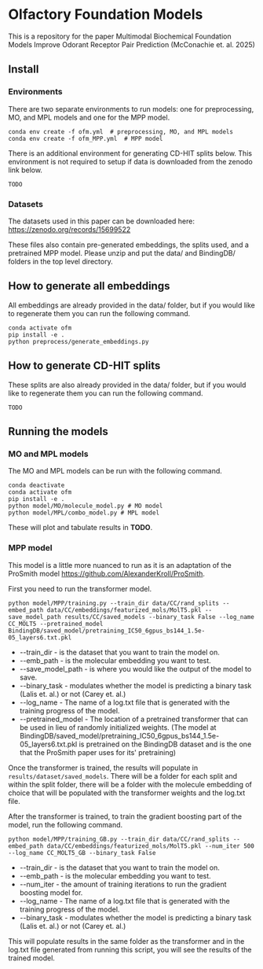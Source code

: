 # Olfactory Foundation Models
This is a repository for the paper Multimodal Biochemical Foundation Models Improve Odorant Receptor Pair Prediction (McConachie et. al. 2025)

## Install
### Environments
There are two separate environments to run models: one for preprocessing, MO, and MPL models and one for the MPP model.

```
conda env create -f ofm.yml  # preprocessing, MO, and MPL models
conda env create -f ofm_MPP.yml  # MPP model
```

There is an additional environment for generating CD-HIT splits below. This environment is not required to setup if data is downloaded from the zenodo link below.

```
TODO
```

### Datasets
The datasets used in this paper can be downloaded here: https://zenodo.org/records/15699522

These files also contain pre-generated embeddings, the splits used, and a pretrained MPP model. Please unzip and put the data/ and BindingDB/ folders in the top level directory.

## How to generate all embeddings
All embeddings are already provided in the data/ folder, but if you would like to regenerate them you can run the following command.

```
conda activate ofm
pip install -e .
python preprocess/generate_embeddings.py
```

## How to generate CD-HIT splits
These splits are also already provided in the data/ folder, but if you would like to regenerate them you can run the following command.

```
TODO
```

## Running the models

### MO and MPL models
The MO and MPL models can be run with the following command.

```
conda deactivate
conda activate ofm
pip install -e .
python model/MO/molecule_model.py # MO model
python model/MPL/combo_model.py # MPL model
```

These will plot and tabulate results in **TODO**.

### MPP model
This model is a little more nuanced to run as it is an adaptation of the ProSmith model https://github.com/AlexanderKroll/ProSmith.

First you need to run the transformer model.
```
python model/MPP/training.py --train_dir data/CC/rand_splits --embed_path data/CC/embeddings/featurized_mols/MolT5.pkl --save_model_path results/CC/saved_models --binary_task False --log_name CC_MOLT5 --pretrained_model BindingDB/saved_model/pretraining_IC50_6gpus_bs144_1.5e-05_layers6.txt.pkl
```
- --train_dir - is the dataset that you want to train the model on.
- --emb_path - is the molecular embedding you want to test.
- --save_model_path - is where you would like the output of the model to save.
- --binary_task - modulates whether the model is predicting a binary task (Lalis et. al.) or not (Carey et. al.)
- --log_name - The name of a log.txt file that is generated with the training progress of the model.
- --pretrained_model - The location of a pretrained transformer that can be used in lieu of randomly initialized weights. (The model at BindingDB/saved_model/pretraining_IC50_6gpus_bs144_1.5e-05_layers6.txt.pkl is pretrained on the BindingDB dataset and is the one that the ProSmith paper uses for its' pretraining)

Once the transformer is trained, the results will populate in `results/dataset/saved_models`. There will be a folder for each split and within the split folder, there will be a folder with the molecule embedding of choice that will be populated with the transformer weights and the log.txt file.

After the transformer is trained, to train the gradient boosting part of the model, run the following command.
```
python model/MPP/training_GB.py --train_dir data/CC/rand_splits --embed_path data/CC/embeddings/featurized_mols/MolT5.pkl --num_iter 500 --log_name CC_MOLT5_GB --binary_task False
```
- --train_dir - is the dataset that you want to train the model on.
- --emb_path - is the molecular embedding you want to test.
- --num_iter - the amount of training iterations to run the gradient boosting model for.
- --log_name - The name of a log.txt file that is generated with the training progress of the model.
- --binary_task - modulates whether the model is predicting a binary task (Lalis et. al.) or not (Carey et. al.)

This will populate results in the same folder as the transformer and in the log.txt file generated from running this script, you will see the results of the trained model.
